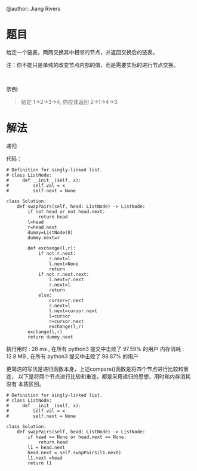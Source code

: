 @author: Jiang Rivers

# 题目

给定一个链表，两两交换其中相邻的节点，并返回交换后的链表。

注：你不能只是单纯的改变节点内部的值，而是需要实际的进行节点交换。

 

示例:

> 给定 1->2->3->4, 你应该返回 2->1->4->3.

# 解法
递归

代码：

    # Definition for singly-linked list.
    # class ListNode:
    #     def __init__(self, x):
    #         self.val = x
    #         self.next = None

    class Solution:
        def swapPairs(self, head: ListNode) -> ListNode:
            if not head or not head.next:
                return head
            l=head
            r=head.next
            dummy=ListNode(0)
            dummy.next=r

            def exchange(l,r):
                if not r.next:
                    r.next=l
                    l.next=None
                    return 
                if not r.next.next:
                    l.next=r.next
                    r.next=l
                    return
                else:
                    cursor=r.next
                    r.next=l
                    l.next=cursor.next
                    l=cursor
                    r=cursor.next
                    exchange(l,r)
            exchange(l,r)
            return dummy.next
        
执行用时 :
28 ms
, 在所有 python3 提交中击败了
97.59%
的用户
内存消耗 :
12.8 MB
, 在所有 python3 提交中击败了
98.87%
的用户

更简洁的写法是递归函数本身，上述compare()函数是将四个节点进行比较和重连，
以下是将两个节点进行比较和重连，都是采用递归的思想，用时和内存消耗没有
本质区别。

    # Definition for singly-linked list.
    # class ListNode:
    #     def __init__(self, x):
    #         self.val = x
    #         self.next = None

    class Solution:
        def swapPairs(self, head: ListNode) -> ListNode:
            if head == None or head.next == None:
                return head
            l1 = head.next
            head.next = self.swapPairs(l1.next)
            l1.next =head
            return l1

